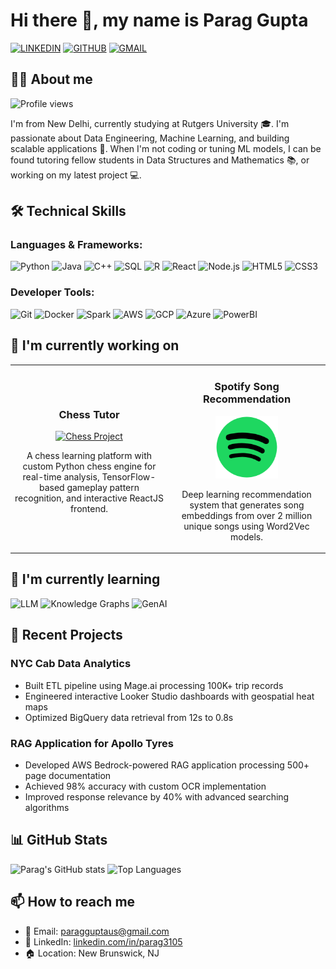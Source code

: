 # Hi there 👋, my name is Parag Gupta

[![LINKEDIN](https://img.shields.io/badge/LinkedIn-0077B5?style=for-the-badge&logo=linkedin&logoColor=white)](https://linkedin.com/in/parag3105)
[![GITHUB](https://img.shields.io/badge/GitHub-100000?style=for-the-badge&logo=github&logoColor=white)](https://github.com/ParagGupta103)
[![GMAIL](https://img.shields.io/badge/Gmail-D14836?style=for-the-badge&logo=gmail&logoColor=white)](mailto:paragguptaus@gmail.com)

## 🧑‍💻 About me

![Profile views](https://img.shields.io/badge/Profile%20Views-1247-blue)

I'm from New Delhi, currently studying at Rutgers University 🎓. I'm passionate about Data Engineering, Machine Learning, and building scalable applications 🚀. When I'm not coding or tuning ML models, I can be found tutoring fellow students in Data Structures and Mathematics 📚, or working on my latest project 💻.

## 🛠️ Technical Skills

### Languages & Frameworks:
![Python](https://img.shields.io/badge/Python-3776AB?style=for-the-badge&logo=python&logoColor=white)
![Java](https://img.shields.io/badge/Java-ED8B00?style=for-the-badge&logo=openjdk&logoColor=white)
![C++](https://img.shields.io/badge/C%2B%2B-00599C?style=for-the-badge&logo=c%2B%2B&logoColor=white)
![SQL](https://img.shields.io/badge/SQL-4479A1?style=for-the-badge&logo=postgresql&logoColor=white)
![R](https://img.shields.io/badge/R-276DC3?style=for-the-badge&logo=r&logoColor=white)
![React](https://img.shields.io/badge/React-20232A?style=for-the-badge&logo=react&logoColor=61DAFB)
![Node.js](https://img.shields.io/badge/Node.js-339933?style=for-the-badge&logo=nodedotjs&logoColor=white)
![HTML5](https://img.shields.io/badge/HTML5-E34F26?style=for-the-badge&logo=html5&logoColor=white)
![CSS3](https://img.shields.io/badge/CSS3-1572B6?style=for-the-badge&logo=css3&logoColor=white)

### Developer Tools:
![Git](https://img.shields.io/badge/Git-F05032?style=for-the-badge&logo=git&logoColor=white)
![Docker](https://img.shields.io/badge/Docker-2CA5E0?style=for-the-badge&logo=docker&logoColor=white)
![Spark](https://img.shields.io/badge/Apache_Spark-FFFFFF?style=for-the-badge&logo=apachespark&logoColor=#E35A16)
![AWS](https://img.shields.io/badge/Amazon_AWS-FF9900?style=for-the-badge&logo=amazonaws&logoColor=white)
![GCP](https://img.shields.io/badge/Google_Cloud-4285F4?style=for-the-badge&logo=google-cloud&logoColor=white)
![Azure](https://img.shields.io/badge/Microsoft_Azure-0089D6?style=for-the-badge&logo=microsoft-azure&logoColor=white)
![PowerBI](https://img.shields.io/badge/PowerBI-F2C811?style=for-the-badge&logo=Power%20BI&logoColor=white)

## 🔭 I'm currently working on

<table>
  <tr>
    <td width="50%">
      <h3 align="center">Chess Tutor</h3>
      <div align="center">
        <a href="https://github.com/ParagGupta103/chess-tutor" target="_blank"><img src="https://raw.githubusercontent.com/github/explore/80688e429a7d4ef2fca1e82350fe8e3517d3494d/topics/chess/chess.png" width="100" alt="Chess Project"/></a>
        <p>A chess learning platform with custom Python chess engine for real-time analysis, TensorFlow-based gameplay pattern recognition, and interactive ReactJS frontend.</p>
      </div>
    </td>
    <td width="50%">
      <h3 align="center">Spotify Song Recommendation</h3>
      <div align="center">
        <a href="https://github.com/ParagGupta103/spotify-recommendations" target="_blank"><img src="https://raw.githubusercontent.com/github/explore/59009b1589a883459c0ae19044e3e7e3ec0c4e0a/topics/spotify/spotify.png" width="100" alt="Spotify Project"/></a>
        <p>Deep learning recommendation system that generates song embeddings from over 2 million unique songs using Word2Vec models.</p>
      </div>
    </td>
  </tr>
</table>

## 🌱 I'm currently learning

![LLM](https://img.shields.io/badge/LLM-FFCA28?style=for-the-badge&logo=tensorflow&logoColor=black)
![Knowledge Graphs](https://img.shields.io/badge/Knowledge_Graphs-4285F4?style=for-the-badge&logo=neo4j&logoColor=white)
![GenAI](https://img.shields.io/badge/GenAI-0DBD8B?style=for-the-badge&logo=openai&logoColor=white)

## 🚀 Recent Projects

### NYC Cab Data Analytics
- Built ETL pipeline using Mage.ai processing 100K+ trip records
- Engineered interactive Looker Studio dashboards with geospatial heat maps
- Optimized BigQuery data retrieval from 12s to 0.8s

### RAG Application for Apollo Tyres
- Developed AWS Bedrock-powered RAG application processing 500+ page documentation
- Achieved 98% accuracy with custom OCR implementation
- Improved response relevance by 40% with advanced searching algorithms

## 📊 GitHub Stats

![Parag's GitHub stats](https://github-readme-stats.vercel.app/api?username=ParagGupta103&show_icons=true&theme=radical)
![Top Languages](https://github-readme-stats.vercel.app/api/top-langs/?username=ParagGupta103&layout=compact&theme=radical)

## 📫 How to reach me

- 📧 Email: paragguptaus@gmail.com
- 🔗 LinkedIn: [linkedin.com/in/parag3105](https://linkedin.com/in/parag3105)
- 🏠 Location: New Brunswick, NJ
